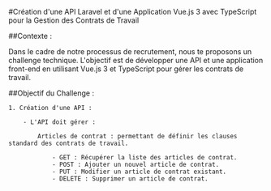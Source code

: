 
#Création d'une API Laravel et d'une Application Vue.js 3 avec TypeScript pour la Gestion des Contrats de Travail

##Contexte : 

Dans le cadre de notre processus de recrutement, nous te proposons un challenge technique. L'objectif est de développer une API et une application front-end en utilisant Vue.js 3 et TypeScript pour gérer les contrats de travail.

##Objectif du Challenge :

	1. Création d'une API :

		- L'API doit gérer :

			Articles de contrat : permettant de définir les clauses standard des contrats de travail.
			
				- GET : Récupérer la liste des articles de contrat.
				- POST : Ajouter un nouvel article de contrat.
				- PUT : Modifier un article de contrat existant.
				- DELETE : Supprimer un article de contrat.
